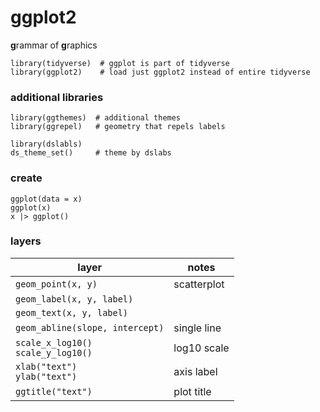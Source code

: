 # ggplot2

**g**rammar of **g**raphics

```
library(tidyverse)  # ggplot is part of tidyverse
library(ggplot2)    # load just ggplot2 instead of entire tidyverse
```

### additional libraries
```
library(ggthemes)  # additional themes
library(ggrepel)   # geometry that repels labels

library(dslabls)
ds_theme_set()     # theme by dslabs
```

### create
```
ggplot(data = x)
ggplot(x)
x |> ggplot()
```

### layers
|layer|notes|
|-|-|
|`geom_point(x, y)`|scatterplot|
|`geom_label(x, y, label)`||
|`geom_text(x, y, label)`||
|`geom_abline(slope, intercept)`|single line|
|`scale_x_log10()` <br> `scale_y_log10()`|log10 scale|
|`xlab("text")` <br> `ylab("text")`|axis label|
|`ggtitle("text")`|plot title|d
